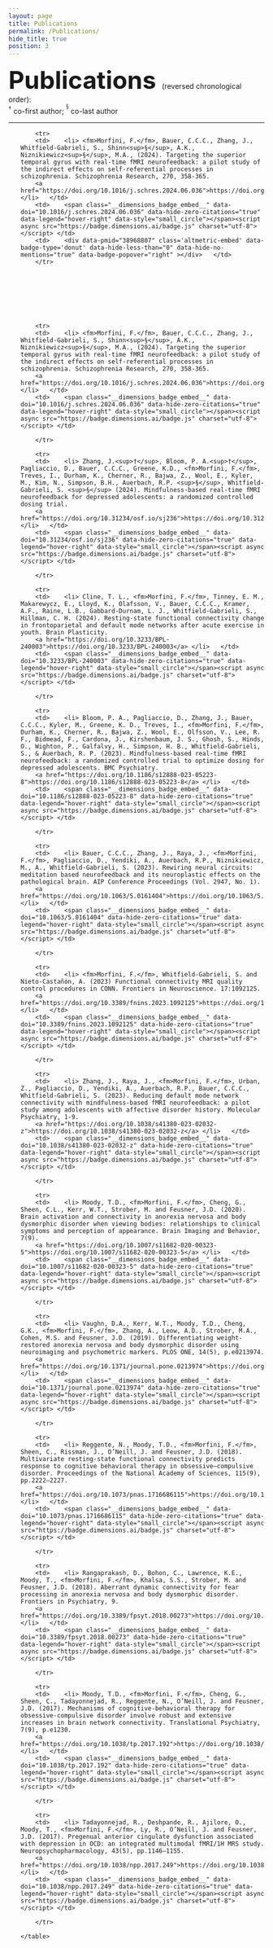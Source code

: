 ```yaml
---
layout: page
title: Publications
permalink: /Publications/
hide_title: true
position: 3
---
```


<!-- https://badge-docs.altmetric.com/badge-playground.html#examples-gallery -->
<script type='text/javascript' src='https://d1bxh8uas1mnw7.cloudfront.net/assets/embed.js'></script>


<style>
fm {
    color: #E34234;
    text-decoration-line: underline;
	font-weight: bold  
}  


td {
	border: none;
	font-size:80%;
    padding-bottom: 10px;
}

</style>


<p><font size="8"><b> Publications </b></font> (reversed chronological order):<br>
<sup>†</sup> co-first author; <sup><sup>§</sup></sup> co-last author<br></p>

---

<div id="anim">
<ol reversed start="13">
	<table> <!-- cellpadding="10" -->
	<p></p>

<!-- 
sample code to add one publication altmetric
		<tr>
		<td>	<li> <fm><fm>Morfini, F.</fm></fm>, xxxx_authors_and_paper_citationxxxxxxx
		<a href="xxxdoixxxx">xxxxdoixxx</a>  </li>		</td>
		<td>	<div data-pmid='xxxxx' class='altmetric-embed' data-badge-type='donut' data-hide-less-than="0" data-hide-no-mentions="true" data-badge-popover="right" ></div>	</td>
		</tr>
	
	
sample code to add one publication citations badge
		<tr>
		<td>	<li> <fm><fm>Morfini, F.</fm></fm>, xxxx_authors_and_paper_citationxxxxxxx
		<a href="xxxdoixxxx">xxxxdoixxx</a>  </li>		</td>
		<td>	<span class="__dimensions_badge_embed__" data-doi="xxxdoixxxx" data-hide-zero-citations="true" data-legend="hover-right" data-style="small_circle"></span><script async src="https://badge.dimensions.ai/badge.js" charset="utf-8"></script> </td>
		</tr>
	
	
 -->




		<tr>	
		<td>	<li> <fm>Morfini, F.</fm>, Bauer, C.C.C., Zhang, J., Whitfield-Gabrieli, S., Shinn<sup>§</sup>, A.K., Niznikiewicz<sup>§</sup>, M.A., (2024). Targeting the superior temporal gyrus with real-time fMRI neurofeedback: a pilot study of the indirect effects on self-referential processes in schizophrenia. Schizophrenia Research, 270, 358-365.
		<a href="https://doi.org/10.1016/j.schres.2024.06.036">https://doi.org/10.1016/j.schres.2024.06.036</a>	</li>	</td>
		<td>	<span class="__dimensions_badge_embed__" data-doi="10.1016/j.schres.2024.06.036" data-hide-zero-citations="true" data-legend="hover-right" data-style="small_circle"></span><script async src="https://badge.dimensions.ai/badge.js" charset="utf-8"></script> </td>
		<td>	<div data-pmid="38968807" class='altmetric-embed' data-badge-type='donut' data-hide-less-than="0" data-hide-no-mentions="true" data-badge-popover="right" ></div>	</td>
		</tr>		








		<tr>	
		<td>	<li> <fm>Morfini, F.</fm>, Bauer, C.C.C., Zhang, J., Whitfield-Gabrieli, S., Shinn<sup>§</sup>, A.K., Niznikiewicz<sup>§</sup>, M.A., (2024). Targeting the superior temporal gyrus with real-time fMRI neurofeedback: a pilot study of the indirect effects on self-referential processes in schizophrenia. Schizophrenia Research, 270, 358-365.
		<a href="https://doi.org/10.1016/j.schres.2024.06.036">https://doi.org/10.1016/j.schres.2024.06.036</a>	</li>	</td>
		<td>	<span class="__dimensions_badge_embed__" data-doi="10.1016/j.schres.2024.06.036" data-hide-zero-citations="true" data-legend="hover-right" data-style="small_circle"></span><script async src="https://badge.dimensions.ai/badge.js" charset="utf-8"></script> </td>
<!-- 		<td>	<div data-pmid="38968807" class='altmetric-embed' data-badge-type='donut' data-hide-less-than="0" data-hide-no-mentions="true" data-badge-popover="right" ></div>	</td> -->
		</tr>		

		<tr>
		<td>	<li> Zhang, J.<sup>†</sup>, Bloom, P. A.<sup>†</sup>, Pagliaccio, D., Bauer, C.C.C., Greene, K.D., <fm>Morfini, F.</fm>, Treves, I., Durham, K., Cherner, R., Bajwa, Z., Wool, E., Kyler, M., Kim, N., Simpson, B.H., Auerbach, R.P. <sup>§</sup>, Whitfield-Gabrieli, S. <sup>§</sup> (2024). Mindfulness-based real-time fMRI neurofeedback for depressed adolescents: a randomized controlled dosing trial.
		<a href="https://doi.org/10.31234/osf.io/sj236">https://doi.org/10.31234/osf.io/sj236</a>	</li>	</td>
		<td>	<span class="__dimensions_badge_embed__" data-doi="10.31234/osf.io/sj236" data-hide-zero-citations="true" data-legend="hover-right" data-style="small_circle"></span><script async src="https://badge.dimensions.ai/badge.js" charset="utf-8"></script> </td>
<!-- 		<td>	<div data-doi="https://doi.org/10.31234/osf.io/sj236" class='altmetric-embed' data-badge-type='donut' data-hide-less-than="0" data-hide-no-mentions="true" data-badge-popover="right" ></div>	</td> -->
		</tr>
		
		<tr>
		<td>	<li> Cline, T. L., <fm>Morfini, F.</fm>, Tinney, E. M., Makarewycz, E., Lloyd, K., Olafsson, V., Bauer, C.C.C., Kramer, A.F., Raine, L.B., Gabbard-Durnam, L. J., Whitfield-Gabrieli, S., Hillman, C. H. (2024). Resting-state functional connectivity change in frontoparietal and default mode networks after acute exercise in youth. Brain Plasticity.
		<a href="https://doi.org/10.3233/BPL-240003">https://doi.org/10.3233/BPL-240003</a>	</li>	</td>
		<td>	<span class="__dimensions_badge_embed__" data-doi="10.3233/BPL-240003" data-hide-zero-citations="true" data-legend="hover-right" data-style="small_circle"></span><script async src="https://badge.dimensions.ai/badge.js" charset="utf-8"></script> </td>
<!-- 		<td>	<div data-pmid="39081665" class='altmetric-embed' data-badge-type='donut' data-hide-less-than="0" data-hide-no-mentions="true" data-badge-popover="right" ></div>	</td> -->
		</tr>
	
		<tr>
		<td>	<li> Bloom, P. A., Pagliaccio, D., Zhang, J., Bauer, C.C.C., Kyler, M., Greene, K. D., Treves, I., <fm>Morfini, F.</fm>, Durham, K., Cherner, R., Bajwa, Z., Wool, E., Olfsson, V., Lee, R. F., Bidmead, F., Cardona, J., Kirshenbaum, J. S., Ghosh, S., Hinds, O., Wighton, P., Galfalvy, H., Simpson, H. B., Whitfield-Gabrieli, S., & Auerbach, R. P. (2023). Mindfulness-based real-time fMRI neurofeedback: a randomized controlled trial to optimize dosing for depressed adolescents. BMC Psychiatry.
		<a href="https://doi.org/10.1186/s12888-023-05223-8">https://doi.org/10.1186/s12888-023-05223-8</a>	</li>	</td>
		<td>	<span class="__dimensions_badge_embed__" data-doi="10.1186/s12888-023-05223-8" data-hide-zero-citations="true" data-legend="hover-right" data-style="small_circle"></span><script async src="https://badge.dimensions.ai/badge.js" charset="utf-8"></script> </td>
<!-- 		<td>	<div data-pmid="37848857" class='altmetric-embed' data-badge-type='donut' data-hide-less-than="0" data-hide-no-mentions="true" data-badge-popover="right" ></div>	</td> -->
		</tr>
	
		<tr>
		<td>	<li> Bauer, C.C.C., Zhang, J., Raya, J., <fm>Morfini, F.</fm>, Pagliaccio, D., Yendiki, A., Auerbach, R.P., Niznikiewicz, M., A., Whitfield-Gabrieli, S. (2023). Rewiring neural circuits: meditation based neurofeedback and its neuroplastic effects on the pathological brain. AIP Conference Proceedings (Vol. 2947, No. 1).
		<a href="https://doi.org/10.1063/5.0161404">https://doi.org/10.1063/5.0161404</a>	</li>	</td>
		<td>	<span class="__dimensions_badge_embed__" data-doi="10.1063/5.0161404" data-hide-zero-citations="true" data-legend="hover-right" data-style="small_circle"></span><script async src="https://badge.dimensions.ai/badge.js" charset="utf-8"></script> </td>
<!-- 		<td>	<div data-pmid="xxxxx" class='altmetric-embed' data-badge-type='donut' data-hide-less-than="0" data-hide-no-mentions="true" data-badge-popover="right" ></div>	</td> -->
		</tr>
	
		<tr>
		<td>	<li> <fm>Morfini, F.</fm>, Whitfield-Gabrieli, S. and Nieto-Castañón, A. (2023) Functional connectivity MRI quality control procedures in CONN. Frontiers in Neuroscience. 17:1092125.
		<a href="https://doi.org/10.3389/fnins.2023.1092125">https://doi.org/10.3389/fnins.2023.1092125</a>	</li>	</td>
		<td>	<span class="__dimensions_badge_embed__" data-doi="10.3389/fnins.2023.1092125" data-hide-zero-citations="true" data-legend="hover-right" data-style="small_circle"></span><script async src="https://badge.dimensions.ai/badge.js" charset="utf-8"></script> </td>
<!-- 		<td>	<div data-pmid="37034165" class='altmetric-embed' data-badge-type='donut' data-hide-less-than="0" data-hide-no-mentions="true" data-badge-popover="right" ></div>	</td> -->
		</tr>
	
		<tr>
		<td>	<li> Zhang, J., Raya, J., <fm>Morfini, F.</fm>, Urban, Z., Pagliaccio, D., Yendiki, A., Auerbach, R.P., Bauer, C.C.C., Whitfield-Gabrieli, S. (2023). Reducing default mode network connectivity with mindfulness-based fMRI neurofeedback: a pilot study among adolescents with affective disorder history. Molecular Psychiatry, 1-9.
		<a href="https://doi.org/10.1038/s41380-023-02032-z">https://doi.org/10.1038/s41380-023-02032-z</a>	</li>	</td>
		<td>	<span class="__dimensions_badge_embed__" data-doi="10.1038/s41380-023-02032-z" data-hide-zero-citations="true" data-legend="hover-right" data-style="small_circle"></span><script async src="https://badge.dimensions.ai/badge.js" charset="utf-8"></script> </td>
<!-- 		<td>	<div data-pmid="36991135" class='altmetric-embed' data-badge-type='donut' data-hide-less-than="0" data-hide-no-mentions="true" data-badge-popover="right" ></div>	</td> -->
		</tr>
	
		<tr>
		<td>	<li> Moody, T.D., <fm>Morfini, F.</fm>, Cheng, G., Sheen, C.L., Kerr, W.T., Strober, M. and Feusner, J.D. (2020). Brain activation and connectivity in anorexia nervosa and body dysmorphic disorder when viewing bodies: relationships to clinical symptoms and perception of appearance. Brain Imaging and Behavior, 7(9).
		<a href="https://doi.org/10.1007/s11682-020-00323-5">https://doi.org/10.1007/s11682-020-00323-5</a>	</li>	</td>
		<td>	<span class="__dimensions_badge_embed__" data-doi="10.1007/s11682-020-00323-5" data-hide-zero-citations="true" data-legend="hover-right" data-style="small_circle"></span><script async src="https://badge.dimensions.ai/badge.js" charset="utf-8"></script> </td>
<!-- 		<td>	<div data-pmid="32875486" class='altmetric-embed' data-badge-type='donut' data-hide-less-than="0" data-hide-no-mentions="true" data-badge-popover="right" ></div>	</td> -->
		</tr>
	
		<tr>
		<td>	<li> Vaughn, D.A., Kerr, W.T., Moody, T.D., Cheng, G.K., <fm>Morfini, F.</fm>, Zhang, A., Leow, A.D., Strober, M.A., Cohen, M.S. and Feusner, J.D. (2019). Differentiating weight-restored anorexia nervosa and body dysmorphic disorder using neuroimaging and psychometric markers. PLOS ONE, 14(5), p.e0213974.
		<a href="https://doi.org/10.1371/journal.pone.0213974">https://doi.org/10.1371/journal.pone.0213974</a>	</li>	</td>
		<td>	<span class="__dimensions_badge_embed__" data-doi="10.1371/journal.pone.0213974" data-hide-zero-citations="true" data-legend="hover-right" data-style="small_circle"></span><script async src="https://badge.dimensions.ai/badge.js" charset="utf-8"></script> </td>
<!-- 		<td>	<div data-pmid="31059514" class='altmetric-embed' data-badge-type='donut' data-hide-less-than="0" data-hide-no-mentions="true" data-badge-popover="right" ></div>	</td> -->
		</tr>
	
		<tr>
		<td>	<li> Reggente, N., Moody, T.D., <fm>Morfini, F.</fm>, Sheen, C., Rissman, J., O’Neill, J. and Feusner, J.D. (2018). Multivariate resting-state functional connectivity predicts response to cognitive behavioral therapy in obsessive–compulsive disorder. Proceedings of the National Academy of Sciences, 115(9), pp.2222–2227.
		<a href="https://doi.org/10.1073/pnas.1716686115">https://doi.org/10.1073/pnas.1716686115</a>	</li>	</td>
		<td>	<span class="__dimensions_badge_embed__" data-doi="10.1073/pnas.1716686115" data-hide-zero-citations="true" data-legend="hover-right" data-style="small_circle"></span><script async src="https://badge.dimensions.ai/badge.js" charset="utf-8"></script> </td>
<!-- 		<td>	<div data-pmid="29440404" class='altmetric-embed' data-badge-type='donut' data-hide-less-than="0" data-hide-no-mentions="true" data-badge-popover="right" ></div>	</td> -->
		</tr>
	
		<tr>
		<td>	<li> Rangaprakash, D., Bohon, C., Lawrence, K.E., Moody, T., <fm>Morfini, F.</fm>, Khalsa, S.S., Strober, M. and Feusner, J.D. (2018). Aberrant dynamic connectivity for fear processing in anorexia nervosa and body dysmorphic disorder. Frontiers in Psychiatry, 9.
		<a href="https://doi.org/10.3389/fpsyt.2018.00273">https://doi.org/10.3389/fpsyt.2018.00273</a>	</li>	</td>
		<td>	<span class="__dimensions_badge_embed__" data-doi="10.3389/fpsyt.2018.00273" data-hide-zero-citations="true" data-legend="hover-right" data-style="small_circle"></span><script async src="https://badge.dimensions.ai/badge.js" charset="utf-8"></script> </td>
<!-- 		<td>	<div data-pmid="29997532" class='altmetric-embed' data-badge-type='donut' data-hide-less-than="0" data-hide-no-mentions="true" data-badge-popover="right" ></div>	</td> -->
		</tr>
	
		<tr>
		<td>	<li> Moody, T.D., <fm>Morfini, F.</fm>, Cheng, G., Sheen, C., Tadayonnejad, R., Reggente, N., O’Neill, J. and Feusner, J.D. (2017). Mechanisms of cognitive-behavioral therapy for obsessive-compulsive disorder involve robust and extensive increases in brain network connectivity. Translational Psychiatry, 7(9), p.e1230.
		<a href="https://doi.org/10.1038/tp.2017.192">https://doi.org/10.1038/tp.2017.192</a>	</li>	</td>
		<td>	<span class="__dimensions_badge_embed__" data-doi="10.1038/tp.2017.192" data-hide-zero-citations="true" data-legend="hover-right" data-style="small_circle"></span><script async src="https://badge.dimensions.ai/badge.js" charset="utf-8"></script> </td>
<!-- 		<td>	<div data-pmid="28872637" class='altmetric-embed' data-badge-type='donut' data-hide-less-than="0" data-hide-no-mentions="true" data-badge-popover="right" ></div>	</td> -->
		</tr>
	
		<tr>
		<td>	<li> Tadayonnejad, R., Deshpande, R., Ajilore, O., Moody, T., <fm>Morfini, F.</fm>, Ly, R., O’Neill, J. and Feusner, J.D. (2017). Pregenual anterior cingulate dysfunction associated with depression in OCD: an integrated multimodal fMRI/1H MRS study. Neuropsychopharmacology, 43(5), pp.1146–1155.
		<a href="https://doi.org/10.1038/npp.2017.249">https://doi.org/10.1038/npp.2017.249</a>	</li>	</td>
		<td>	<span class="__dimensions_badge_embed__" data-doi="10.1038/npp.2017.249" data-hide-zero-citations="true" data-legend="hover-right" data-style="small_circle"></span><script async src="https://badge.dimensions.ai/badge.js" charset="utf-8"></script> </td>
<!-- 		<td>	<div data-pmid="29052616" class='altmetric-embed' data-badge-type='donut' data-hide-less-than="0" data-hide-no-mentions="true" data-badge-popover="right" ></div>	</td> -->
		</tr>
	
	</table>

</ol>
</div>


